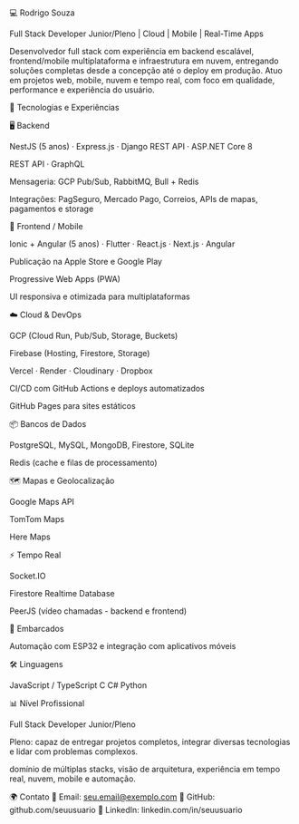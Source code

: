 💻 Rodrigo Souza

Full Stack Developer Junior/Pleno | Cloud | Mobile | Real-Time Apps

Desenvolvedor full stack com experiência em backend escalável, frontend/mobile multiplataforma e infraestrutura em nuvem, entregando soluções completas desde a concepção até o deploy em produção. Atuo em projetos web, mobile, nuvem e tempo real, com foco em qualidade, performance e experiência do usuário.


🚀 Tecnologias e Experiências

🖥️ Backend

NestJS (5 anos) · Express.js · Django REST API · ASP.NET Core 8

REST API · GraphQL

Mensageria: GCP Pub/Sub, RabbitMQ, Bull + Redis

Integrações: PagSeguro, Mercado Pago, Correios, APIs de mapas, pagamentos e storage


📱 Frontend / Mobile

Ionic + Angular (5 anos) · Flutter · React.js · Next.js · Angular

Publicação na Apple Store e Google Play

Progressive Web Apps (PWA)

UI responsiva e otimizada para multiplataformas

☁️ Cloud & DevOps

GCP (Cloud Run, Pub/Sub, Storage, Buckets)

Firebase (Hosting, Firestore, Storage)

Vercel · Render · Cloudinary · Dropbox

CI/CD com GitHub Actions e deploys automatizados

GitHub Pages para sites estáticos


📦 Bancos de Dados

PostgreSQL, MySQL, MongoDB, Firestore, SQLite

Redis (cache e filas de processamento)


🗺️ Mapas e Geolocalização

Google Maps API

TomTom Maps

Here Maps


⚡ Tempo Real

Socket.IO

Firestore Realtime Database

PeerJS (vídeo chamadas - backend e frontend)

🔌 Embarcados

Automação com ESP32 e integração com aplicativos móveis

🛠️ Linguagens

JavaScript / TypeScript	C	C#	Python

📊 Nível Profissional

Full Stack Developer Junior/Pleno

Pleno: capaz de entregar projetos completos, integrar diversas tecnologias e lidar com problemas complexos.

domínio de múltiplas stacks, visão de arquitetura, experiência em tempo real, nuvem, mobile e automação.

🌍 Contato
📧 Email: seu.email@exemplo.com
🔗 GitHub: github.com/seuusuario
💼 LinkedIn: linkedin.com/in/seuusuario
